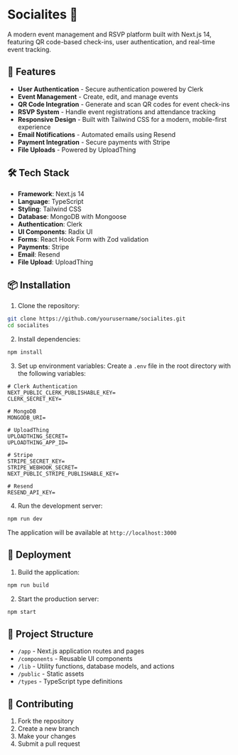 # Socialites 🎉

A modern event management and RSVP platform built with Next.js 14, featuring QR code-based check-ins, user authentication, and real-time event tracking.

## 🚀 Features

- **User Authentication** - Secure authentication powered by Clerk
- **Event Management** - Create, edit, and manage events
- **QR Code Integration** - Generate and scan QR codes for event check-ins
- **RSVP System** - Handle event registrations and attendance tracking
- **Responsive Design** - Built with Tailwind CSS for a modern, mobile-first experience
- **Email Notifications** - Automated emails using Resend
- **Payment Integration** - Secure payments with Stripe
- **File Uploads** - Powered by UploadThing

## 🛠️ Tech Stack

- **Framework**: Next.js 14
- **Language**: TypeScript
- **Styling**: Tailwind CSS
- **Database**: MongoDB with Mongoose
- **Authentication**: Clerk
- **UI Components**: Radix UI
- **Forms**: React Hook Form with Zod validation
- **Payments**: Stripe
- **Email**: Resend
- **File Upload**: UploadThing

## 📦 Installation

1. Clone the repository:
```bash
git clone https://github.com/yourusername/socialites.git
cd socialites
```

2. Install dependencies:
```bash
npm install
```

3. Set up environment variables:
Create a `.env` file in the root directory with the following variables:
```env
# Clerk Authentication
NEXT_PUBLIC_CLERK_PUBLISHABLE_KEY=
CLERK_SECRET_KEY=

# MongoDB
MONGODB_URI=

# UploadThing
UPLOADTHING_SECRET=
UPLOADTHING_APP_ID=

# Stripe
STRIPE_SECRET_KEY=
STRIPE_WEBHOOK_SECRET=
NEXT_PUBLIC_STRIPE_PUBLISHABLE_KEY=

# Resend
RESEND_API_KEY=
```

4. Run the development server:
```bash
npm run dev
```

The application will be available at `http://localhost:3000`

## 🚀 Deployment

1. Build the application:
```bash
npm run build
```

2. Start the production server:
```bash
npm start
```

## 📝 Project Structure

- `/app` - Next.js application routes and pages
- `/components` - Reusable UI components
- `/lib` - Utility functions, database models, and actions
- `/public` - Static assets
- `/types` - TypeScript type definitions

## 🤝 Contributing

1. Fork the repository
2. Create a new branch
3. Make your changes
4. Submit a pull request

